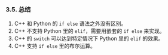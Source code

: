 
### 3.5. 总结

1. C++ 和 Python 的 `if else` 语法之外没有区别。
2. C++ 不支持 Python 里的 `elif`，需要用嵌套的 `if else` 来实现。
3. C++ 的 `switch` 可以达到特定情况下 Python 里的 `elif` 的效果。
4. C++ 支持 `if else` 里的布尔运算。